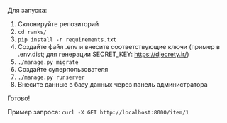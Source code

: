 Для запуска:

1. Склонируйте репозиторий
2. ```cd ranks/```
3. ```pip install -r requirements.txt```
4. Создайте файл .env и внесите соответствующие ключи (пример в .env.dist; для генерации SECRET_KEY: https://djecrety.ir/)
5. ```./manage.py migrate```
6. Создайте суперпользователя
6. ```./manage.py runserver```
7. Внесите данные в базу данных через панель администратора

Готово!

Пример запроса: ```curl -X GET http://localhost:8000/item/1```
